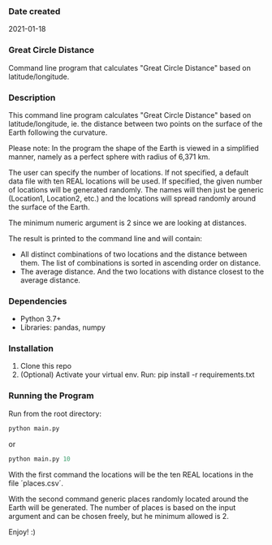 ### Date created
2021-01-18

### Great Circle Distance
Command line program that calculates "Great Circle Distance" based on latitude/longitude.

### Description
This command line program calculates "Great Circle Distance" based on latitude/longitude, ie. the distance between two points on the surface of the Earth following the curvature.

Please note: In the program the shape of the Earth is viewed in a simplified manner, namely as a perfect sphere with radius of 6,371 km.

The user can specify the number of locations. If not specified, a default data file with ten REAL locations will be used. If specified, the given number of locations will be generated randomly. The names will then just be generic (Location1, Location2, etc.) and the locations will spread randomly around the surface of the Earth.

The minimum numeric argument is 2 since we are looking at distances.

The result is printed to the command line and will contain:
- All distinct combinations of two locations and the distance between them. The list of combinations is sorted in ascending order on distance.
- The average distance. And the two locations with distance closest to the average distance.

### Dependencies

- Python 3.7+
- Libraries: pandas, numpy

### Installation

1. Clone this repo
2. (Optional) Activate your virtual env. Run: pip install -r requirements.txt

### Running the Program

Run from the root directory:

```python
python main.py
```
or

```python
python main.py 10
```

With the first command the locations will be the ten REAL locations in the file ´places.csv´.

With the second command generic places randomly located around the Earth will be generated. The number of places is based on the input argument and can be chosen freely, but he minimum allowed is 2.

Enjoy! :)

